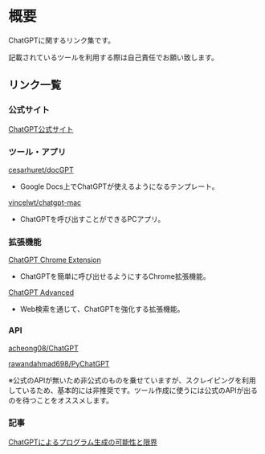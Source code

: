 # 概要

ChatGPTに関するリンク集です。

記載されているツールを利用する際は自己責任でお願い致します。

## リンク一覧

### 公式サイト

[ChatGPT公式サイト](https://chat.openai.com/)

### ツール・アプリ

[cesarhuret/docGPT](https://github.com/cesarhuret/docGPT)

- Google Docs上でChatGPTが使えるようになるテンプレート。

[vincelwt/chatgpt-mac](https://github.com/vincelwt/chatgpt-mac)

- ChatGPTを呼び出すことができるPCアプリ。

### 拡張機能

[ChatGPT Chrome Extension](https://chrome.google.com/webstore/detail/chatgpt-chrome-extension/cdjifpfganmhoojfclednjdnnpooaojb)

- ChatGPTを簡単に呼び出せるようにするChrome拡張機能。


[ChatGPT Advanced](https://chrome.google.com/webstore/detail/chatgpt-advanced/lpfemeioodjbpieminkklglpmhlngfcn)

- Web検索を通じて、ChatGPTを強化する拡張機能。

### API

[acheong08/ChatGPT](https://github.com/acheong08/ChatGPT)

[rawandahmad698/PyChatGPT](https://github.com/rawandahmad698/PyChatGPT/)

※公式のAPIが無いため非公式のものを乗せていますが、スクレイピングを利用しているため、基本的には非推奨です。ツール作成に使うには公式のAPIが出るのを待つことをオススメします。

### 記事

[ChatGPTによるプログラム生成の可能性と限界](https://qiita.com/autotaker1984/items/5b5ac8c01d11fbbbc4a7)